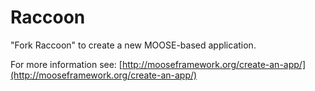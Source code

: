 Raccoon
=====

"Fork Raccoon" to create a new MOOSE-based application.

For more information see: [http://mooseframework.org/create-an-app/](http://mooseframework.org/create-an-app/)
